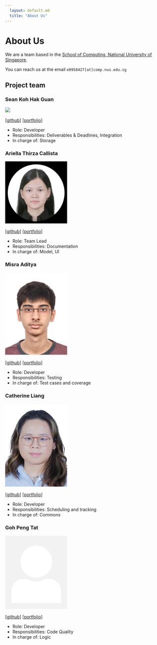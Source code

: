 ```yaml
---
  layout: default.md
  title: "About Us"
---
```


# About Us

We are a team based in the [School of Computing, National University of Singapore](http://www.comp.nus.edu.sg).

You can reach us at the email `e0958427[at]comp.nus.edu.sg`

## Project team

### Sean Koh Hak Guan

<img src="images/sk2001git.png" width="200px">

[[github](https://github.com/sk2001git)]
[[portfolio](team/sk2001git.md)]

* Role: Developer
* Responsibilities: Deliverables & Deadlines, Integration
* In charge of: Storage


### Ariella Thirza Callista


<img src="images/ariellacallista.png" width="200px">

[[github](http://github.com/AriellaCallista)]
[[portfolio](team/ariellacallista.md)]

* Role: Team Lead
* Responsibilities: Documentation
* In charge of: Model, UI

### Misra Aditya

<img src="images/madlamprey.png" width="200px">

[[github](http://github.com/MadLamprey)]
[[portfolio](team/madlamprey.md)]

* Role: Developer
* Responsibilities: Testing
* In charge of: Test cases and coverage


### Catherine Liang

<img src="images/ketweeen.png" width="200px">

[[github](http://github.com/ketweeen)]
[[portfolio](team/ketween.md)]

* Role: Developer
* Responsibilities: Scheduling and tracking
* In charge of: Commons

### Goh Peng Tat

<img src="images/scarletblanks.png" width="200px">

[[github](http://github.com/ScarletBlanks)]
[[portfolio](team/scarletblanks.md)]

* Role: Developer
* Responsibilities: Code Quality
* In charge of: Logic
